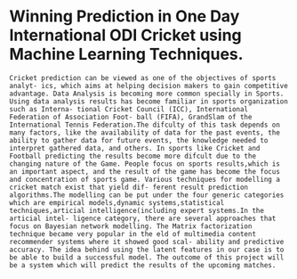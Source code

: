 # Winning Prediction in One Day International ODI Cricket using Machine Learning Techniques.
    Cricket prediction can be viewed as one of the objectives of sports analyt- ics, which aims at helping decision makers to gain competitive advantage. Data Analysis is becoming more common specially in Sports. Using data analysis results has become familiar in sports organization such as Interna- tional Cricket Council (ICC), International Federation of Association Foot- ball (FIFA), GrandSlam of the International Tennis Federation.The difculty of this task depends on many factors, like the availability of data for the past events, the ability to gather data for future events, the knowledge needed to interpret gathered data, and others. In sports like Cricket and Football predicting the results become more difcult due to the changing nature of the Game. People focus on sports results,which is an important aspect, and the result of the game has become the focus and concentration of sports game. Various techniques for modelling a cricket match exist that yield dif- ferent result prediction algorithms.The modelling can be put under the four generic categories which are empirical models,dynamic systems,statistical techniques,articial intelligence(including expert systems.In the articial intel- ligence category, there are several approaches that focus on Bayesian network modelling. The Matrix factorization technique became very popular in the eld of multimedia content recommender systems where it showed good scal- ability and predictive accuracy. The idea behind using the latent features in our case is to be able to build a successful model. The outcome of this project will be a system which will predict the results of the upcoming matches.

